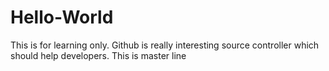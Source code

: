 # Hello-World
This is for learning only.
Github is really interesting source controller which should help developers.
This is master line
